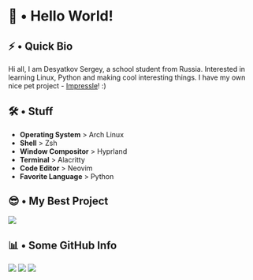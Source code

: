 # 👋 • Hello World!

## ⚡ • Quick Bio

Hi all, I am Desyatkov Sergey, a school student from Russia. Interested in learning Linux, Python and making cool interesting things. I have my own nice pet project - [Impressle](https://github.com/desyatkoff/impressle)! :)


## 🛠️ • Stuff

* **Operating System**   \> Arch Linux
* **Shell**              \> Zsh
* **Window Compositor**  \> Hyprland
* **Terminal**           \> Alacritty
* **Code Editor**        \> Neovim
* **Favorite Language**  \> Python


## 😎 • My Best Project

![](https://github-readme-stats.vercel.app/api/pin/?username=desyatkoff&repo=impressle&show_owner=true&icon_color=ffffff&theme=github_dark&hide_border=true)

## 📊 • Some GitHub Info

![](https://github-readme-stats.vercel.app/api?username=desyatkoff&custom_title=Account%20Stats&show=prs_merged,prs_merged_percentage&show_icons=true&icon_color=ffffff&theme=github_dark&hide_border=true)
![](https://github-readme-stats.vercel.app/api/top-langs/?username=desyatkoff&custom_title=Used%20Languages%20Stats&layout=donut&theme=github_dark&hide_border=true)
![](https://github-profile-trophy.vercel.app/?username=desyatkoff&theme=darkhub)

